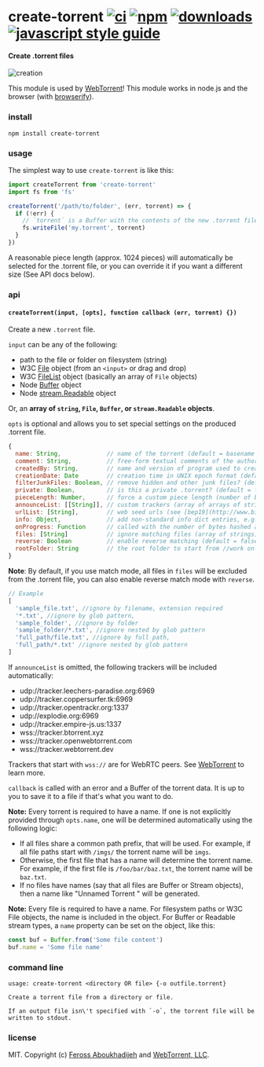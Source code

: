 # create-torrent [![ci][ci-image]][ci-url] [![npm][npm-image]][npm-url] [![downloads][downloads-image]][downloads-url] [![javascript style guide][standard-image]][standard-url]

[ci-image]: https://github.com/webtorrent/create-torrent/actions/workflows/ci.yml/badge.svg
[ci-url]: https://github.com/webtorrent/create-torrent/actions/workflows/ci.yml
[npm-image]: https://img.shields.io/npm/v/create-torrent.svg
[npm-url]: https://npmjs.org/package/create-torrent
[downloads-image]: https://img.shields.io/npm/dm/create-torrent.svg
[downloads-url]: https://npmjs.org/package/create-torrent
[standard-image]: https://img.shields.io/badge/code_style-standard-brightgreen.svg
[standard-url]: https://standardjs.com

#### Create .torrent files

![creation](https://raw.githubusercontent.com/webtorrent/create-torrent/master/img.jpg)

This module is used by [WebTorrent](http://webtorrent.io)! This module works in node.js and the browser (with [browserify](http://browserify.org/)).

### install

```
npm install create-torrent
```

### usage

The simplest way to use `create-torrent` is like this:

```js
import createTorrent from 'create-torrent'
import fs from 'fs'

createTorrent('/path/to/folder', (err, torrent) => {
  if (!err) {
    // `torrent` is a Buffer with the contents of the new .torrent file
    fs.writeFile('my.torrent', torrent)
  }
})
```

A reasonable piece length (approx. 1024 pieces) will automatically be selected
for the .torrent file, or you can override it if you want a different size (See
API docs below).

### api

#### `createTorrent(input, [opts], function callback (err, torrent) {})`

Create a new `.torrent` file.

`input` can be any of the following:

- path to the file or folder on filesystem (string)
- W3C [File](https://developer.mozilla.org/en-US/docs/Web/API/File) object (from an `<input>` or drag and drop)
- W3C [FileList](https://developer.mozilla.org/en-US/docs/Web/API/FileList) object (basically an array of `File` objects)
- Node [Buffer](http://nodejs.org/api/buffer.html) object
- Node [stream.Readable](http://nodejs.org/api/stream.html) object

Or, an **array of `string`, `File`, `Buffer`, or `stream.Readable` objects**.

`opts` is optional and allows you to set special settings on the produced .torrent file.

``` js
{
  name: String,             // name of the torrent (default = basename of `path`, or 1st file's name)
  comment: String,          // free-form textual comments of the author
  createdBy: String,        // name and version of program used to create torrent
  creationDate: Date        // creation time in UNIX epoch format (default = now)
  filterJunkFiles: Boolean, // remove hidden and other junk files? (default = true)
  private: Boolean,         // is this a private .torrent? (default = false)
  pieceLength: Number,      // force a custom piece length (number of bytes)
  announceList: [[String]], // custom trackers (array of arrays of strings) (see [bep12](http://www.bittorrent.org/beps/bep_0012.html))
  urlList: [String],        // web seed urls (see [bep19](http://www.bittorrent.org/beps/bep_0019.html))
  info: Object,             // add non-standard info dict entries, e.g. info.source, a convention for cross-seeding
  onProgress: Function      // called with the number of bytes hashed and estimated total size after every piece
  files: [String]           // ignore matching files (array of strings) new feature
  reverse: Boolean          // enable reverse matching (default = false) new feature
  rootFolder: String        // the root folder to start from //work only if keepRoot is true
}
```

**Note**: By default, if you use match mode, all files in `files` will be excluded from the .torrent file, you can also
enable reverse match mode with `reverse`.

``` js
// Example
[
  'sample_file.txt', //ignore by filename, extension required
  '*.txt', //ignore by glob pattern,
  'sample_folder', //ignore by folder
  'sample_folder/*.txt', //ignore nested by glob pattern
  'full_path/file.txt', //ignore by full path,
  'full_path/*.txt' //ignore nested by glob pattern
]
```


If `announceList` is omitted, the following trackers will be included automatically:

- udp://tracker.leechers-paradise.org:6969
- udp://tracker.coppersurfer.tk:6969
- udp://tracker.opentrackr.org:1337
- udp://explodie.org:6969
- udp://tracker.empire-js.us:1337
- wss://tracker.btorrent.xyz
- wss://tracker.openwebtorrent.com
- wss://tracker.webtorrent.dev

Trackers that start with `wss://` are for WebRTC peers. See
[WebTorrent](https://webtorrent.io) to learn more.

`callback` is called with an error and a Buffer of the torrent data. It is up to you to
save it to a file if that's what you want to do.

**Note:** Every torrent is required to have a name. If one is not explicitly provided
through `opts.name`, one will be determined automatically using the following logic:

- If all files share a common path prefix, that will be used. For example, if all file
  paths start with `/imgs/` the torrent name will be `imgs`.
- Otherwise, the first file that has a name will determine the torrent name. For example,
  if the first file is `/foo/bar/baz.txt`, the torrent name will be `baz.txt`.
- If no files have names (say that all files are Buffer or Stream objects), then a name
  like "Unnamed Torrent <id>" will be generated.

**Note:** Every file is required to have a name. For filesystem paths or W3C File objects,
the name is included in the object. For Buffer or Readable stream types, a `name` property
can be set on the object, like this:

```js
const buf = Buffer.from('Some file content')
buf.name = 'Some file name'
```

### command line

```
usage: create-torrent <directory OR file> {-o outfile.torrent}

Create a torrent file from a directory or file.

If an output file isn\'t specified with `-o`, the torrent file will be
written to stdout.
```

### license

MIT. Copyright (c) [Feross Aboukhadijeh](https://feross.org) and [WebTorrent, LLC](https://webtorrent.io).
